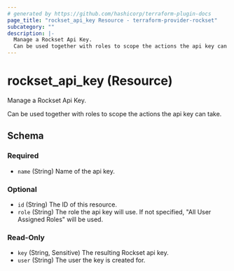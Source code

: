```yaml
---
# generated by https://github.com/hashicorp/terraform-plugin-docs
page_title: "rockset_api_key Resource - terraform-provider-rockset"
subcategory: ""
description: |-
  Manage a Rockset Api Key.
  Can be used together with roles to scope the actions the api key can take.
---
```


# rockset_api_key (Resource)

Manage a Rockset Api Key.

Can be used together with roles to scope the actions the api key can take.



<!-- schema generated by tfplugindocs -->
## Schema

### Required

- `name` (String) Name of the api key.

### Optional

- `id` (String) The ID of this resource.
- `role` (String) The role the api key will use. If not specified, "All User Assigned Roles" will be used.

### Read-Only

- `key` (String, Sensitive) The resulting Rockset api key.
- `user` (String) The user the key is created for.


